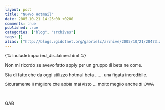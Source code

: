 ```yaml
---
layout: post
title: "Nuovo Hotmail"
date: 2005-10-21 14:25:00 +0200
comments: true
published: true
categories: ["blog", "archives"]
tags: []
alias: ["http://blogs.ugidotnet.org/gabrielc/archive/2005/10/21/28473.aspx"]
---
```

<!-- more -->
{% include imported_disclaimer.html %}
<P>Non mi ricordo se avevo fatto apply per un gruppo di beta ne come.</P>
<P>Sta di fatto che da oggi utilizzo hotmail beta ...... una figata incredibile.</P>
<P>Sicuramente il migliore che abbia mai visto ... molto meglio anche di OWA</P>
<P>&nbsp;</P>
<P>GAB</P>
